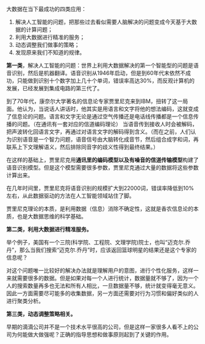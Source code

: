 大数据在当下最成功的四类应用：

1. 解决人工智能的问题，把那些过去看似需要人脑解决的问题变成今天基于大数据的计算问题；
2. 利用大数据进行精准的服务；
3. 动态调整我们做事的策略；
4. 发现原来我们不知道的规律。

**第一类**，解决人工智能的问题：世界上利用大数据解决的第一个智能型的问题是语音识别，然后是机器翻译。语音识别从1946年启动，但是到60年代末依然不成功，只能做到识别十个数字加上几十个单词，错误率高达30%，而反观计算机的发展，已经发展到集成电路的第三代了。

到了70年代，康奈尔大学著名的信息论专家贾里尼克来到IBM，扭转了这一局面。他认为，当说话人讲话时，他其实是用语言和文字将他的想法编码，这就变成了信息论的问题。语言和文字无论是通过空气传播还是电话线传播都是一个信息传播的问题。（在通讯有一套对应的信道编码理论） 当语音传到接收人时会被解码，把声波转化回语言文字，再通过对语言文字的解码得到含义。（而在之前，人们认为识别语音是一个智力问题，语音信号由大脑转化成音节，然后组合成字和词，再联系上下文理解语义，然后排除同音字的歧义性得到最终结果。）

在这样的基础上，贾里尼克用**通讯里的编码模型以及有噪音的信道传输模型**构建了语音识别模型。但是这个模型需要很多参数，贾里尼克通过大量的数据将这些参数计算出来。

在几年时间里，贾里尼克将语音识别的规模扩大到22000词，错误率降低到10%左右，从此数据驱动的方法在人工智能领域站住了脚。

贾里尼克理论的本质，是利用数据（信息）消除不确定性，这就是香农信息论的本质，也是大数据思维的科学基础。

**第二类，利用大数据进行精准服务。**

举个例子，美国有一个三院\(科学院、工程院、文理学院\)院士，也叫“迈克尔.乔丹”，那么当我们搜索“迈克尔.乔丹”时，应该返回篮球明星的结果还是这个专家的信息呢？

对这个问题唯一比较好的解决办法就是理解用户的意图，进行个性化服务，这样一来就需要很多的数据。但是如果对每一个人进行统计，数据量就不够了，因为一个人的搜索数量再多也无法和所有人相比，一旦数据量不够，统计就变得毫无意义。因此一方面需要尽可能多的收集数据，另一方面还需要对行为习惯和偏好类似的人进行聚类分析。

**第三类，动态调整策略相关。**

早期的滴滴公司并不是一个技术水平很高的公司，但是这样一家很多人看不上的公司为何能做大做强呢？正确的指导思想和做事原则起到了关键的作用。



